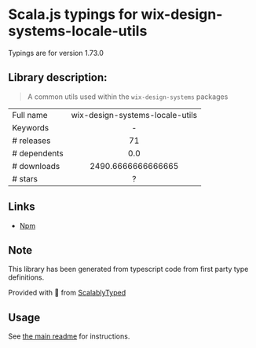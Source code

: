 
# Scala.js typings for wix-design-systems-locale-utils

Typings are for version 1.73.0

## Library description:
> A common utils used within the `wix-design-systems` packages

|                    |                 |
| ------------------ | :-------------: |
| Full name          | wix-design-systems-locale-utils |
| Keywords           | - |
| # releases         | 71 |
| # dependents       | 0.0 |
| # downloads        | 2490.6666666666665 |
| # stars            | ? |

## Links
- [Npm](https://www.npmjs.com/package/wix-design-systems-locale-utils)
    


## Note
This library has been generated from typescript code from first party type definitions.

Provided with :purple_heart: from [ScalablyTyped](https://github.com/oyvindberg/ScalablyTyped)

## Usage
See [the main readme](../../readme.md) for instructions.



